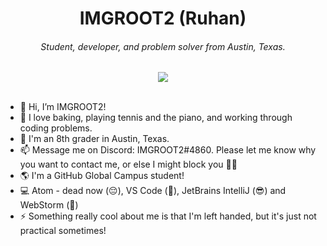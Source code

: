 <div align="center">
  <h1>IMGROOT2 (Ruhan)</h1>
  <h6>Student, developer, and problem solver from Austin, Texas.</h6>
  <img src="https://github-readme-stats.vercel.app/api?username=IMGROOT2&hide=stars&count_private=true&show_icons=true&theme=algolia">
</div>
<br>
<ul>
<li> 👋 Hi, I’m IMGROOT2! </li>
<li> 👀 I love baking, playing tennis and the piano, and working through coding problems. </li>
<li> 🌱 I'm an 8th grader in Austin, Texas. </li>
<li> 📫 Message me on Discord: IMGROOT2#4860. Please let me know why you want to contact me, or else I might block you 🤷‍♂️ </li>
<li> 🌎 I'm a GitHub Global Campus student! </li>
<li> 💻 Atom - dead now (😔), VS Code (🤨), JetBrains IntelliJ (😎) and WebStorm (🤩) </li>
<li> ⚡ Something really cool about me is that I'm left handed, but it's just not practical sometimes! </li>
<ul>
<!---
IMGROOT2/IMGROOT2 is a ✨ special ✨ repository because its `README.md` (this file) appears on your GitHub profile.
You can click the Preview link to take a look at your changes.
--->
